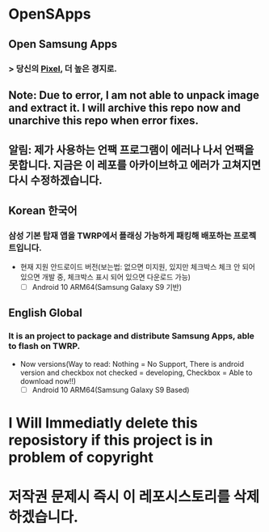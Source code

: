 # OpenSApps

## Open Samsung Apps

### > 당신의 [Pixel](https://namu.wiki/w/%EA%B5%AC%EA%B8%80%20%ED%94%BD%EC%85%80%20%EC%8B%9C%EB%A6%AC%EC%A6%88), 더 높은 경지로.

## Note: Due to error, I am not able to unpack image and extract it. I will archive this repo now and unarchive this repo when error fixes.
## 알림: 제가 사용하는 언팩 프로그램이 에러나 나서 언팩을 못합니다. 지금은 이 레포를 아카이브하고 에러가 고쳐지면 다시 수정하겠습니다.

## Korean 한국어

### 삼성 기본 탑재 앱을 TWRP에서 플래싱 가능하게 패킹해 배포하는 프로젝트입니다.

 - 현재 지원 안드로이드 버전(보는법: 없으면 미지원, 있지만 체크박스 체크 안 되어 있으면 개발 중, 체크박스 표시 되어 있으면 다운로드 가능)
   - [ ] Android 10 ARM64(Samsung Galaxy S9 기반)

## English Global

### It is an project to package and distribute Samsung Apps, able to flash on TWRP.

 - Now versions(Way to read: Nothing = No Support, There is android version and checkbox not checked = developing, Checkbox = Able to download now!!)
   - [ ] Android 10 ARM64(Samsung Galaxy S9 Based)

# I Will Immediatly delete this reposistory if this project is in problem of copyright
# 저작권 문제시 즉시 이 레포시스토리를 삭제하겠습니다.
